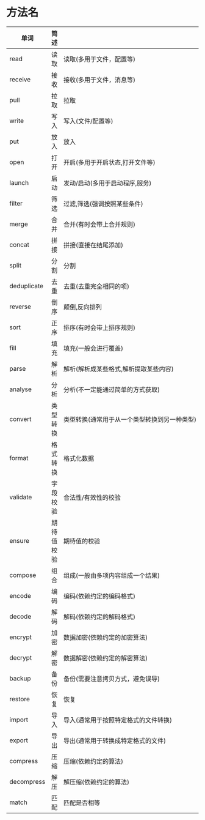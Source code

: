 # 方法名



| 单词          | 简述    | 用途                      |
| ----------- | ----- | ----------------------- |
| read        | 读取    | <div style="width: 1500pt"> 读取(多用于文件，配置等)           |
| receive     | 接收    | 接收(多用于文件，消息等)           |
| pull        | 拉取    | 拉取                      |
| write       | 写入    | 写入(文件/配置等)              |
| put         | 放入    | 放入                      |
| open        | 打开    | 开启(多用于开启状态,打开文件等)       |
| launch      | 启动    | 发动/启动(多用于启动程序,服务)       |
| filter      | 筛选    | 过滤,筛选(强调按照某些条件)         |
| merge       | 合并    | 合并(有时会带上合并规则)           |
| concat      | 拼接    | 拼接(直接在结尾添加)             |
| split       | 分割    | 分割                      |
| deduplicate | 去重    | 去重(去重完全相同的项)            |
| reverse     | 倒序    | 颠倒,反向排列                 |
| sort        | 正序    | 排序(有时会带上排序规则)           |
| fill        | 填充    | 填充(一般会进行覆盖)             |
| parse       | 解析    | 解析(解析成某些格式,解析提取某些内容)    |
| analyse     | 分析    | 分析(不一定能通过简单的方式获取)       |
| convert     | 类型转换  | 类型转换(通常用于从一个类型转换到另一种类型) |
| format      | 格式转换  | 格式化数据                   |
| validate    | 字段校验  | 合法性/有效性的校验              |
| ensure      | 期待值校验 | 期待值的校验                  |
| compose     | 组合    | 组成(一般由多项内容组成一个结果)       |
| encode      | 编码    | 编码(依赖约定的编码格式)           |
| decode      | 解码    | 解码(依赖约定的解码格式)           |
| encrypt     | 加密    | 数据加密(依赖约定的加密算法)         |
| decrypt     | 解密    | 数据解密(依赖约定的解密算法)         |
| backup      | 备份    | 备份(需要注意拷贝方式，避免误导)       |
| restore     | 恢复    | 恢复                      |
| import      | 导入    | 导入(通常用于按照特定格式的文件转换)     |
| export      | 导出    | 导出(通常用于转换成特定格式的文件)      |
| compress    | 压缩    | 压缩(依赖约定的算法)             |
| decompress  | 解压    | 解压缩(依赖约定的算法)            |
| match       | 匹配    | 匹配是否相等                  |

